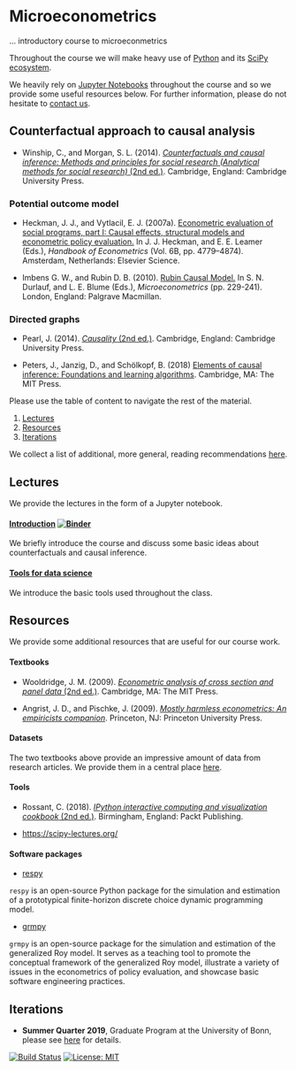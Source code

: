 # Microeconometrics

... introductory course to microeconmetrics

Throughout the course we will make heavy use of [Python](https://www.python.org) and its [SciPy ecosystem](https://www.scipy.org).  

We heavily rely on [Jupyter Notebooks](https://jupyter.org) throughout the course and so we provide some useful resources below. For further information, please do not hesitate to [contact us](https://join.slack.com/t/humancapitalanalysis/shared_invite/enQtNDQ0ODkyODYyODA2LWEyZjdlNWYwYmUyNzlkOWFkNWJkMGI5M2M4ZWUyMThhNWNiMmJhY2ZjY2E4YzE3NGQ5MzcxZTRhN2QxYjgxYWY).

## Counterfactual approach to causal analysis

* Winship, C., and Morgan, S. L. (2014). [*Counterfactuals and causal inference: Methods and principles for social research (Analytical methods for social research)* (2nd ed.)](https://www.amazon.com/Counterfactuals-Causal-Inference-Principles-Analytical/dp/1107694167/ref=dp_ob_title_bk). Cambridge, England: Cambridge University Press.

### Potential outcome model

*  Heckman, J. J., and Vytlacil, E. J. (2007a). [Econometric evaluation of social programs, part I: Causal effects, structural models and econometric policy evaluation.](http://econ.ucsb.edu/~doug/245a/Papers/Econometric%20Evaluation%20Social%20Programs.pdf) In J. J. Heckman, and E. E. Leamer (Eds.), *Handbook of Econometrics* (Vol. 6B, pp. 4779–4874). Amsterdam, Netherlands: Elsevier Science.

*  Imbens G. W., and Rubin D. B. (2010). [Rubin Causal Model.](https://link.springer.com/chapter/10.1057/9780230280816_2) In S. N. Durlauf, and L. E. Blume (Eds.), *Microeconometrics* (pp. 229-241). London, England: Palgrave Macmillan.

### Directed graphs

* Pearl, J. (2014). [*Causality* (2nd ed.)](https://www.amazon.de/Causality-Judea-Pearl/dp/052189560X/ref=sr_1_3?keywords=judea+pearl&qid=1554121403&s=gateway&sr=8-3). Cambridge, England: Cambridge University Press.

* Peters, J., Janzig, D., and Schölkopf, B. (2018) [Elements of causal inference: Foundations and learning algorithms](https://www.amazon.de/Elements-Causal-Inference-Foundations-Computation/dp/0262037319?SubscriptionId=AKIAILSHYYTFIVPWUY6Q&tag=duc03-21&linkCode=xm2&camp=2025&creative=165953&creativeASIN=0262037319). Cambridge, MA: The MIT Press.

Please use the table of content to navigate the rest of the material.

1. [Lectures](#lectures)
2. [Resources](#resources)
3. [Iterations](#iterations)

We collect a list of additional, more general, reading recommendations [here](https://github.com/HumanCapitalAnalysis/general-resources).

## Lectures <a name="lectures"></a>

We provide the lectures in the form of a Jupyter notebook.

#### [Introduction](https://nbviewer.jupyter.org/github/HumanCapitalAnalysis/microeconometrics/blob/master/lectures/01_introduction/lecture.ipynb) [![Binder](https://mybinder.org/badge_logo.svg)](https://mybinder.org/v2/gh/HumanCapitalAnalysis/microeconometrics/master?filepath=lectures%2F01_introduction%2Flecture.ipynb)

We briefly introduce the course and discuss some basic ideas about counterfactuals and causal inference.

#### [Tools for data science](https://nbviewer.jupyter.org/github/HumanCapitalAnalysis/microeconometrics/blob/master/lectures/02_tools_for_data_science/lecture.ipynb)

We introduce the basic tools used throughout the class.

## Resources <a name="resources"></a>

We provide some additional resources that are useful for our course work.

#### Textbooks

* Wooldridge, J. M. (2009). [*Econometric analysis of cross section and panel data* (2nd ed.)](https://mitpress.mit.edu/books/econometric-analysis-cross-section-and-panel-data). Cambridge, MA: The MIT Press.

* Angrist, J. D., and Pischke, J. (2009). [*Mostly harmless econometrics: An empiricists companion*](https://www.amazon.com/Mostly-Harmless-Econometrics-Empiricists-Companion/dp/0691120358/ref=sr_1_1?keywords=mostly+harmless+econometrics&qid=1553511192&s=gateway&sr=8-1). Princeton, NJ: Princeton University Press.

#### Datasets

The two textbooks above provide an impressive amount of data from research articles. We provide them in a central place [here](https://github.com/HumanCapitalAnalysis/microeconometrics/tree/master/datasets).

#### Tools

* Rossant, C. (2018). [*IPython interactive computing and visualization cookbook* (2nd ed.)](https://proquest.tech.safaribooksonline.de/9781785888632). Birmingham, England: Packt Publishing.

* https://scipy-lectures.org/

#### Software packages

* [respy](https://respy.readthedocs.io)

`respy` is an open-source Python package for the simulation and estimation of a prototypical finite-horizon discrete choice dynamic programming model.

* [grmpy](https://grmpy.readthedocs.io)

`grmpy`  is an open-source package for the simulation and estimation of the generalized Roy model. It serves as a teaching tool to promote the conceptual framework of the generalized Roy model, illustrate a variety of issues in the econometrics of policy evaluation, and showcase basic software engineering practices.
## Iterations <a name="iterations"></a>

* **Summer Quarter 2019**, Graduate Program at the University of Bonn, please see [here](https://github.com/HumanCapitalAnalysis/microeconometrics/tree/master/iterations/bonn_ss_19/README.md) for details.

[![Build Status](https://travis-ci.org/HumanCapitalAnalysis/econometrics.svg?branch=master)](https://travis-ci.org/HumanCapitalAnalysis/econometrics) [![License: MIT](https://img.shields.io/badge/License-MIT-blue.svg)](https://github.com/OpenSourceEconomics/soepy/blob/master/LICENSE)
